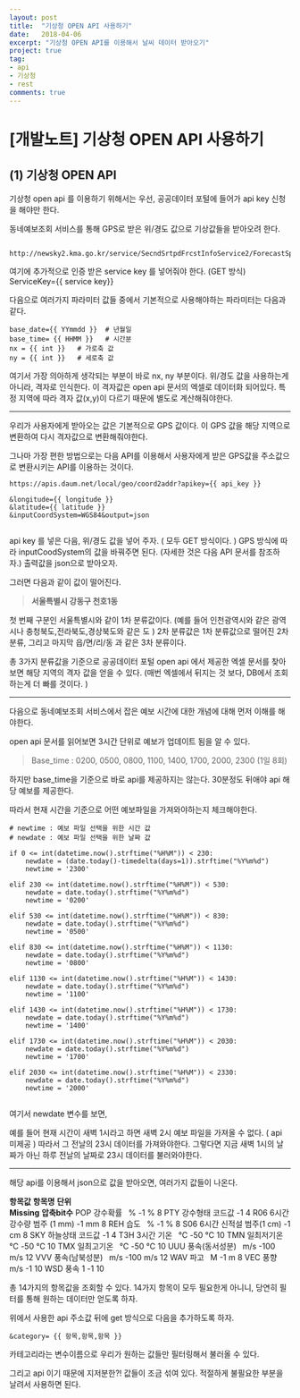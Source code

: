 ```yaml
---
layout: post
title:  "기상청 OPEN API 사용하기"
date:   2018-04-06
excerpt: "기상청 OPEN API를 이용해서 날씨 데이터 받아오기"
project: true
tag:
- api
- 기상청
- rest
comments: true
---
```

# [개발노트] 기상청 OPEN API 사용하기

## (1) 기상청 OPEN API

기상청 open api 를 이용하기 위해서는 우선, 공공데이터 포털에 들어가 api key 신청을 해야만 한다.

동네예보조회 서비스를 통해 GPS로 받은 위/경도 값으로 기상값들을 받아오려 한다.


```
 http://newsky2.kma.go.kr/service/SecndSrtpdFrcstInfoService2/ForecastSpaceData?
```

여기에 추가적으로 인증 받은 service key 를 넣어줘야 한다. (GET 방식)
ServiceKey={{ service key}}

다음으로 여러가지 파라미터 값들 중에서 기본적으로 사용해야하는 파라미터는 다음과 같다.


```
base_date={{ YYmmdd }}  # 년월일
base_time= {{ HHMM }}   # 시간분
nx = {{ int }}   # 가로축 값
ny = {{ int }}   # 세로축 값
```

여기서 가장 의아하게 생각되는 부분이 바로 nx, ny 부분이다. 위/경도 값을 사용하는게 아니라, 격자로 인식한다.
이 격자값은 open api 문서의 엑셀로 데이터화 되어있다. 특정 지역에 따라 격자 값(x,y)이 다르기 때문에 별도로 계산해줘야한다.


* * *


우리가 사용자에게 받아오는 값은 기본적으로 GPS 값이다. 이 GPS 값을 해당 지역으로 변환하여 다시 격자값으로 변환해줘야한다.

그나마 가장 편한 방법으로는 다음 API를 이용해서 사용자에게 받은 GPS값을 주소값으로 변환시키는 API를 이용하는 것이다.


```
https://apis.daum.net/local/geo/coord2addr?apikey={{ api_key }}

&longitude={{ longitude }}
&latitude={{ latitude }}
&inputCoordSystem=WGS84&output=json
 
```

api key 를 넣은 다음, 위/경도 값을 넣어 주자. ( 모두 GET 방식이다. ) GPS 방식에 따라 inputCoodSystem의 값을 바꿔주면 된다. (자세한 것은 다음 API 문서를 참조하자.) 출력값을 json으로 받아오자.

그러면 다음과 같이 값이 떨어진다.


> **서울특별시 강동구 천호1동**

첫 번째 구분인 서울특별시와 같이 1차 분류값이다. (예를 들어 인천광역시와 같은 광역시나 충청북도,전라북도,경상북도와 같은 도 )
2차 분류값은 1차 분류값으로 떨어진 2차 분류, 그리고 마지막 읍/면/리/동 과 같은 3차 분류이다.

총 3가지 분류값을 기준으로 공공데이터 포털 open api 에서 제공한 엑셀 문서를 찾아보면 해당 지역의 격자 값을 얻을 수 있다.
(매번 엑셀에서 뒤지는 것 보다, DB에서 조회하는게 더 빠를 것이다. )

* * *

다음으로 동네예보조회 서비스에서 잡은 예보 시간에 대한 개념에 대해 먼저 이해를 해야한다.

open api 문서를 읽어보면 3시간 단위로 예보가 업데이트 됨을 알 수 있다. 


> Base_time : 0200, 0500, 0800, 1100, 1400, 1700, 2000, 2300 (1일 8회)


하지만 base_time을 기준으로 바로 api를 제공하지는 않는다. 30분정도 뒤애야 api 해당 예보를 제공한다.

따라서 현재 시간을 기준으로 어떤 예보파일을 가져와야하는지 체크해야한다.


```
# newtime : 예보 파일 선택을 위한 시간 값
# newdate : 예보 파일 선택을 위한 날짜 값

if 0 <= int(datetime.now().strftime("%H%M")) < 230:    
    newdate = (date.today()-timedelta(days=1)).strftime("%Y%m%d")
    newtime = '2300'
    
elif 230 <= int(datetime.now().strftime("%H%M")) < 530:    
    newdate = date.today().strftime("%Y%m%d")
    newtime = '0200'
    
elif 530 <= int(datetime.now().strftime("%H%M")) < 830:
    newdate = date.today().strftime("%Y%m%d")
    newtime = '0500'
    
elif 830 <= int(datetime.now().strftime("%H%M")) < 1130:    
    newdate = date.today().strftime("%Y%m%d")
    newtime = '0800'
    
elif 1130 <= int(datetime.now().strftime("%H%M")) < 1430:    
    newdate = date.today().strftime("%Y%m%d")
    newtime = '1100'
    
elif 1430 <= int(datetime.now().strftime("%H%M")) < 1730:    
    newdate = date.today().strftime("%Y%m%d")
    newtime = '1400'
    
elif 1730 <= int(datetime.now().strftime("%H%M")) < 2030:    
    newdate = date.today().strftime("%Y%m%d")
    newtime = '1700'
    
elif 2030 <= int(datetime.now().strftime("%H%M")) < 2330:    
    newdate = date.today().strftime("%Y%m%d")
    newtime = '2000'
    
```


여기서 newdate 변수를 보면, 

예를 들어 현재 시간이 새벽 1시라고 하면 새벽 2시 예보 파일을 가져올 수 없다. ( api 미제공 )
따라서 그 전날의 23시 데이터를 가져와야한다. 그렇다면 지금 새벽 1시의 날짜가 아닌 하루 전날의 날짜로 23시 데이터를 불러와야한다.


* * *


해당 api를 이용해서 json으로 값을 받아오면, 여러가지 값들이 나온다.



**항목값**	
**항목명**	
**단위**	
**Missing**	
**압축****bit****수**
POP	강수확률	` `%	-1 %	8
PTY	강수형태	코드값	-1	4
R06	6시간 강수량	범주 (1 mm)	-1 mm	8
REH	습도	` `%	-1 %	8
S06	6시간 신적설	범주(1 cm)	-1 cm	8
SKY	하늘상태	코드값	-1	4
T3H	3시간 기온	` `℃	-50 ℃	10
TMN	일최저기온	` `℃	-50 ℃	10
TMX	일최고기온	` `℃	-50 ℃	10
UUU	풍속(동서성분)	` `m/s	-100 m/s	12
VVV	풍속(남북성분)	` `m/s	-100 m/s	12
WAV	파고	` `M	-1 m	8
VEC	풍향	` `m/s	-1	10
WSD	풍속	1	-1	10


총 14가지의 항목값을 조회할 수 있다. 14가지 항목이 모두 필요한게 아니니, 당연히 필터를 통해 원하는 데이터만 얻도록 하자.

위에서 사용한 api 주소값 뒤에 get 방식으로 다음을 추가하도록 하자.


```
&category= {{ 항목,항목,항목 }}
```

카테고리라는 변수이름으로 우리가 원하는 값들만 필터링해서 불러올 수 있다.


그리고 api 이기 때문에 지저분한?! 값들이 조금 섞여 있다. 적절하게 불필요한 부분을 날려서 사용하면 된다.




